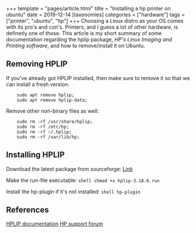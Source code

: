 +++
template = "pages/article.html"
title = "Installing a hp printer on ubuntu"
date = 2019-12-14
[taxonomies]
categories = ["hardware"]
tags = ["printer", "ubuntu", "hp"]
+++
Choosing a Linux distro as your OS comes with its pro's and con's. Printers, and I guess a lot of other hardware, is definetly one of those. This article is my short summary of some documentation regarding the hplip package, _HP's Linux Imaging and Printing software_, and how to remove/install it on Ubuntu.

<!-- more -->
## Removing HPLIP
If you've already got HPLIP installed, then make sure to remove it so that we can install a fresh version.

```shell
    sudo apt remove hplip;
    sudo apt remove hplip-data;
```

Remove other non-binary files as well:

```shell
    sudo rm -rf /usr/share/hplip;
    sudo rm -rf /etc/hp;
    sudo rm -rf ~/.hplip;
    sudo rm -rf /var/lib/hp;
```

## Installing HPLIP
Download the latest package from sourceforge:
[Link](https://sourceforge.net/projects/hplip/files/hplip/)

Make the run-file executable:
```shell chmod +x hplip-3.18.6.run ```

Install the hp-plugin if it's not installed:
```shell hp-plugin```

## References
[HPLIP documentation](https://developers.hp.com/hp-linux-imaging-and-printing)
[HP support forum](https://h30434.www3.hp.com/t5/Printer-Software-and-Drivers/Printer-is-not-printing-on-Ubuntu-18-04/td-p/6918741#lineardisplaymessageviewwrapper_0)
